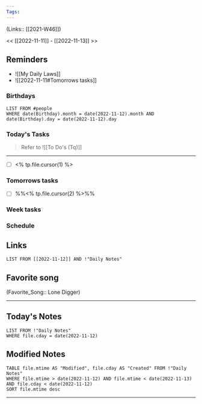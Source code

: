 ```yaml
---
Tags:
---
```

(Links:: [[2021-W46]])

<< [[2022-11-11]] - [[2022-11-13]] >>
## Reminders
- ![[My Daily Laws]]
- ![[2022-11-11#Tomorrows tasks]]
### Birthdays
```dataview
LIST FROM #people 
WHERE date(Birthday).month = date(2022-11-12).month AND date(Birthday).day = date(2022-11-12).day

```
### Today's Tasks
> Refer to ![[To Do's (Tq)]]
---
- [ ] <% tp.file.cursor(1) %>



### Tomorrows tasks
- [ ] %%<% tp.file.cursor(2) %>%%
### Week tasks
### Schedule

## Links
```dataview
LIST FROM [[2022-11-12]] AND !"Daily Notes"
```
## Favorite song
(Favorite_Song:: Lone Digger)
___
## Today's Notes
```dataview
LIST FROM !"Daily Notes"
WHERE file.cday = date(2022-11-12)
```
## Modified Notes
```dataview
TABLE file.mtime AS "Modified", file.cday AS "Created" FROM !"Daily Notes" 
WHERE file.mtime > date(2022-11-12) AND file.mtime < date(2022-11-13) AND file.cday < date(2022-11-12)
SORT file.mtime desc
```
___
